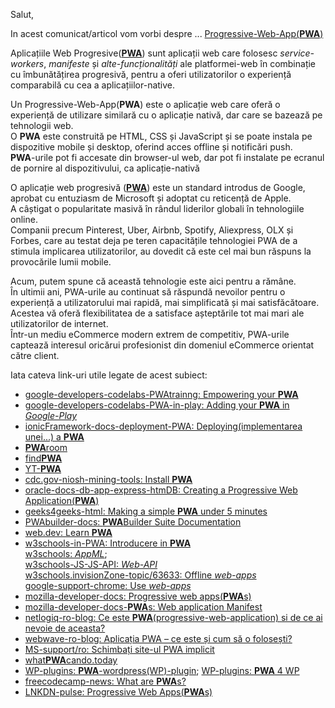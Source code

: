 Salut,

In acest comunicat/articol vom vorbi despre ... [Progressive-Web-App(**PWA**)](https://en.wikipedia.org/wiki/Progressive_web_app)

Aplicațiile Web Progresive([**PWA**](https://equaltozero.ro/blog/progressive-web-application-pwa/)) sunt aplicații web care folosesc *service-workers*, *manifeste* și *alte-funcționalități* ale platformei-web în combinație cu îmbunătățirea progresivă, pentru a oferi utilizatorilor o experiență comparabilă cu cea a aplicațiilor-native.

Un Progressive-Web-App(**PWA**) este o aplicație web care oferă o experiență de utilizare similară cu o aplicație nativă, dar care se bazează pe tehnologii web. 
<br/>O **PWA** este construită pe HTML, CSS și JavaScript și se poate instala pe dispozitive mobile și desktop, oferind acces offline și notificări push. 
<br/>**PWA**-urile pot fi accesate din browser-ul web, dar pot fi instalate pe ecranul de pornire al dispozitivului, ca aplicație-nativă

O aplicație web progresivă ([**PWA**](https://www.cloudflight.io/en/blog/pwa/)) este un standard introdus de Google, aprobat cu entuziasm de Microsoft și adoptat cu reticență de Apple. 
<br/>A câștigat o popularitate masivă în rândul liderilor globali în tehnologiile online. 
<br/>Companii precum Pinterest, Uber, Airbnb, Spotify, Aliexpress, OLX și Forbes, care au testat deja pe teren capacitățile tehnologiei PWA de a stimula implicarea utilizatorilor, au dovedit că este cel mai bun răspuns la provocările lumii mobile.

Acum, putem spune că această tehnologie este aici pentru a rămâne. 
<br/>În ultimii ani, PWA-urile au continuat să răspundă nevoilor pentru o experiență a utilizatorului mai rapidă, mai simplificată și mai satisfăcătoare. 
<br/>Acestea vă oferă flexibilitatea de a satisface așteptările tot mai mari ale utilizatorilor de internet. 
<br/>Într-un mediu eCommerce modern extrem de competitiv, PWA-urile captează interesul oricărui profesionist din domeniul eCommerce orientat către client.


Iata cateva link-uri utile legate de acest subiect:

 - [google-developers-codelabs-PWAtrainng: Empowering your **PWA**](https://developers.google.com/codelabs/pwa-training/pwa05--empowering-your-pwa#0)
 - [google-developers-codelabs-PWA-in-play: Adding your **PWA** in *Google-Play*](https://developers.google.com/codelabs/pwa-in-play#0)
 - [ionicFramework-docs-deployment-PWA: Deploying(implementarea unei...) a **PWA**](https://ionicframework.com/docs/deployment/progressive-web-app)
 - [**PWA**room](https://progressivewebapproom.com/)
 - [find**PWA**](https://www.findpwa.com/)
 - [YT-**PWA**](https://www.youtube.com/playlist?list=PLlrxD0HtieHjqO1pNqScMngrV7oFro-TY)
 - [cdc.gov-niosh-mining-tools: Install **PWA**](https://www.cdc.gov/niosh/mining/tools/installpwa.html)
 - [oracle-docs-db-app-express-htmDB: Creating a Progressive Web Application(**PWA**)](https://docs.oracle.com/en/database/oracle/application-express/21.2/htmdb/crreating-a-progressive-web-application.html#GUID-0F0D45E3-DAB9-44FF-B782-FFF37C67B2EB)
 - [geeks4geeks-html: Making a simple **PWA** under 5 minutes](https://www.geeksforgeeks.org/html/making-a-simple-pwa-under-5-minutes/)
 - [PWAbuilder-docs: **PWA**Builder Suite Documentation](https://docs.pwabuilder.com/#/)
 - [web.dev: Learn **PWA**](https://web.dev/learn/pwa)
 - [w3schools-in-PWA: Introducere in **PWA**](https://www.w3schools.in/progressive-web-application/introduction-to-progressive-web-applications-pwa)
 <br/>[w3schools: *AppML*](https://www.w3schools.com/appml/);
 <br/>[w3schools-JS-JS-API: *Web-API*](https://www.w3schools.com/js/js_api_intro.asp)
 <br/>[w3schools.invisionZone-topic/63633: Offline *web-apps*](https://w3schools.invisionzone.com/topic/63633-offline-web-apps/)
 <br/>[google-support-chrome: Use *web-apps*](https://support.google.com/chrome/answer/9658361?hl=en&co=GENIE.Platform%3DDesktop)
 - [mozilla-developer-docs: Progressive web apps(**PWA**s)](https://developer.mozilla.org/en-US/docs/Web/Progressive_web_apps)
 - [mozilla-developer-docs-**PWA**s: Web application Manifest](https://developer.mozilla.org/en-US/docs/Web/Progressive_web_apps/Manifest)
 - [netlogiq-ro-blog: Ce este **PWA**(progressive-web-application) si de ce ai nevoie de aceasta?](https://www.netlogiq.ro/blog/ce-este-pwa-progressive-web-application-si-de-ce-ai-nevoie-de-el/)
 - [webwave-ro-blog: Aplicația PWA – ce este și cum să o folosești?](https://webwave.ro/blog/aplicatie-pwa)
 - [MS-support/ro: Schimbați site-ul PWA implicit](https://support.microsoft.com/ro-ro/topic/schimba%C8%9Bi-site-ul-pwa-implicit-f15cdeb4-296c-4761-b0b0-761185719656)
 - [what**PWA**cando.today](https://whatpwacando.today/)
 - [WP-plugins: **PWA**-wordpress(WP)-plugin](https://wordpress.org/plugins/pwa/); [WP-plugins: **PWA** 4 WP](https://wordpress.org/plugins/pwa-for-wp/)
 - [freecodecamp-news: What are **PWA**s?](https://www.freecodecamp.org/news/what-are-progressive-web-apps/)
 - [LNKDN-pulse: Progressive Web Apps(**PWA**s)](https://www.linkedin.com/pulse/progressive-web-appspwa-fitinstitutodetecnologia-hio1f/)
